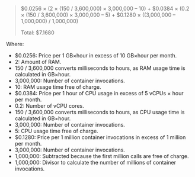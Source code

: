 > $0.0256 × (2 × (150 / 3,600,000) × 3,000,000 – 10) + $0.0384 × (0.2 × (150 / 3,600,000) × 3,000,000 – 5) + $0.1280 × ((3,000,000 – 1,000,000) / 1,000,000)
>
> Total: $7.1680

Where:

* $0.0256: Price per 1 GB×hour in excess of 10 GB×hour per month.
* 2: Amount of RAM.
* 150 / 3,600,000 converts milliseconds to hours, as RAM usage time is calculated in GB×hour.
* 3,000,000: Number of container invocations.
* 10: RAM usage time free of charge.
* $0.0384: Price per 1 hour of CPU usage in excess of 5 vCPUs × hour per month.
* 0.2: Number of vCPU cores.
* 150 / 3,600,000 converts milliseconds to hours, as CPU usage time is calculated in GB×hour.
* 3,000,000: Number of container invocations.
* 5: CPU usage time free of charge.
* $0.1280: Price per 1 million container invocations in excess of 1 million per month.
* 3,000,000: Number of container invocations.
* 1,000,000: Subtracted because the first million calls are free of charge.
* 1,000,000: Divisor to calculate the number of millions of container invocations.